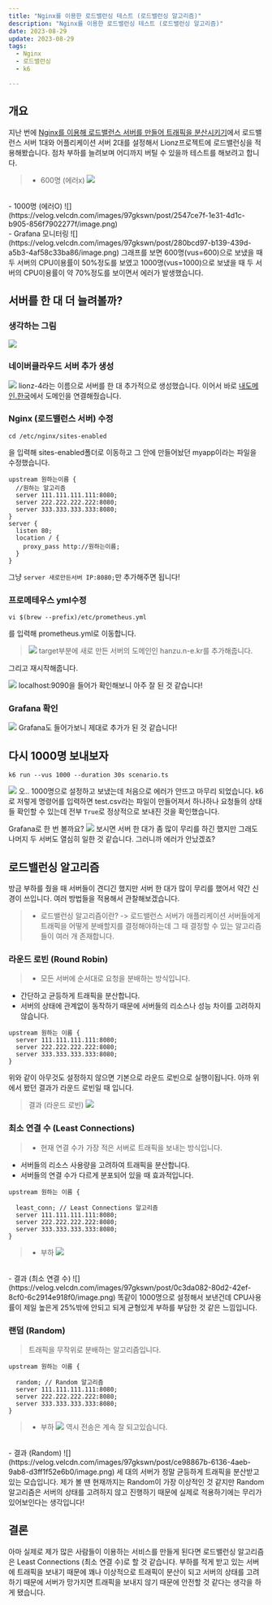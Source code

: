```yaml
---
title: "Nginx를 이용한 로드밸런싱 테스트 (로드밸런싱 알고리즘)"
description: "Nginx를 이용한 로드밸런싱 테스트 (로드밸런싱 알고리즘)"
date: 2023-08-29
update: 2023-08-29
tags:
  - Nginx
  - 로드밸런싱
  - k6

---
```


## 개요
지난 번에 [Nginx를 이용해 로드밸런스 서버를 만들어 트래픽을 분산시키기](https://velog.io/@97gkswn/Nginx%EB%A5%BC-%EC%9D%B4%EC%9A%A9%ED%95%B4-%EB%A1%9C%EB%93%9C%EB%B0%B8%EB%9F%B0%EC%8A%A4-%EC%84%9C%EB%B2%84%EB%A5%BC-%EB%A7%8C%EB%93%A4%EC%96%B4-%ED%8A%B8%EB%9E%98%ED%94%BD%EC%9D%84-%EB%B6%84%EC%82%B0%EC%8B%9C%ED%82%A4%EA%B8%B0)에서 로드밸런스 서버 1대와 어플리케이션 서버 2대를 설정해서 Lionz프로젝트에 로드밸런싱을 적용해봤습니다.
점차 부하를 늘려보며 어디까지 버틸 수 있을까 테스트를 해보려고 합니다.

>- 600명 (에러x)
![](https://velog.velcdn.com/images/97gkswn/post/4d118b7c-dc3f-4610-a97c-3fa23fbb854c/image.png)
<br>
- 1000명 (에러O)
![](https://velog.velcdn.com/images/97gkswn/post/2547ce7f-1e31-4d1c-b905-856f7902277f/image.png)
<br>
- Grafana 모니터링
![](https://velog.velcdn.com/images/97gkswn/post/280bcd97-b139-439d-a5b3-4af58c33ba86/image.png)
그래프를 보면 600명(vus=600)으로 보냈을 때 두 서버의 CPU이용률이 50%정도를 보였고 
1000명(vus=1000)으로 보냈을 때 두 서버의 CPU이용률이 약 70%정도를 보이면서 에러가 발생했습니다.


## 서버를 한 대 더 늘려볼까?
### 생각하는 그림
![](https://velog.velcdn.com/images/97gkswn/post/22ea1ef9-8dab-42f1-ab90-f98ac6de72a9/image.png)

### 네이버클라우드 서버 추가 생성
![](https://velog.velcdn.com/images/97gkswn/post/bdb8f86d-b48a-47d1-b2fe-699d60e7d3cc/image.png)
lionz-4라는 이름으로 서버를 한 대 추가적으로 생성했습니다.
이어서 바로 [내도메인.한국](https://xn--220b31d95hq8o.xn--3e0b707e/)에서 도메인을 연결해줬습니다.

### Nginx (로드밸런스 서버) 수정
```
cd /etc/nginx/sites-enabled
```
을 입력해 sites-enabled폴더로 이동하고 그 안에 만들어놨던 myapp이라는 파일을 수정했습니다.
```
upstream 원하는이름 {
  //원하는 알고리즘
  server 111.111.111.111:8080;
  server 222.222.222.222:8080;
  server 333.333.333.333:8080;
}
server {
  listen 80;  
  location / {
    proxy_pass http://원하는이름;
  }
}
```
그냥 `server 새로만든서버 IP:8080;`만 추가해주면 됩니다!

### 프로메테우스 yml수정
```
vi $(brew --prefix)/etc/prometheus.yml
```
를 입력해 prometheus.yml로 이동합니다.
>![](https://velog.velcdn.com/images/97gkswn/post/bea0562b-7365-452c-8f40-c9be886805f2/image.png)
target부분에 새로 만든 서버의 도메인인 hanzu.n-e.kr를 추가해줍니다.

그리고 재시작해줍니다.

![](https://velog.velcdn.com/images/97gkswn/post/31d29a15-78fc-4417-8164-c29629fb7fab/image.png)
localhost:9090을 들어가 확인해보니 아주 잘 된 것 같습니다!

### Grafana 확인
![](https://velog.velcdn.com/images/97gkswn/post/ad77ef21-447d-4172-b4c9-4a8e9de37012/image.png)
Grafana도 들어가보니 제대로 추가가 된 것 같습니다!

## 다시 1000명 보내보자
```
k6 run --vus 1000 --duration 30s scenario.ts
```
![](https://velog.velcdn.com/images/97gkswn/post/69666959-8bc1-4a8d-8f25-4dd8e0cb6133/image.png)
오.. 1000명으로 설정하고 보냈는데 처음으로 에러가 안뜨고 마무리 되었습니다.
k6로 저렇게 명령어를 입력하면 test.csv라는 파일이 만들어져서 하나하나 요청들의 상태들 확인할 수 있는데 전부 `True`로 정상적으로 보내진 것을 확인했습니다.

Grafana로 한 번 볼까요?
![](https://velog.velcdn.com/images/97gkswn/post/63ee4405-4eb0-4398-ac59-5a3b28da80bc/image.png)
보시면 서버 한 대가 좀 많이 무리를 하긴 했지만 그래도 나머지 두 서버도 열심히 일한 것 같습니다. 그러니까 에러가 안났겠죠?

## 로드밸런싱 알고리즘
방금 부하를 줬을 때 서버들이 견디긴 했지만 서버 한 대가 많이 무리를 했어서 약간 신경이 쓰입니다.
여러 방법들을 적용해서 관찰해보겠습니다.

>- 로드밸런싱 알고리즘이란?
-> 로드밸런스 서버가 애플리케이션 서버들에게 트래픽을 어떻게 분배할지를 결정해야하는데 그 때 결정할 수 있는 알고리즘들이 여러 개 존재합니다.

### 라운드 로빈 (Round Robin)
>- 모든 서버에 순서대로 요청을 분배하는 방식입니다.
- 간단하고 균등하게 트래픽을 분산합니다.
- 서버의 상태에 관계없이 동작하기 때문에 서버들의 리소스나 성능 차이를 고려하지 않습니다.

```
upstream 원하는 이름 {
  server 111.111.111.111:8080;
  server 222.222.222.222:8080;
  server 333.333.333.333:8080;
}
```
위와 같이 아무것도 설정하지 않으면 기본으로 라운드 로빈으로 실행이됩니다.
아까 위에서 봤던 결과가 라운드 로빈일 때 입니다.
> 결과 (라운드 로빈)
![](https://velog.velcdn.com/images/97gkswn/post/63ee4405-4eb0-4398-ac59-5a3b28da80bc/image.png)

### 최소 연결 수 (Least Connections)

>- 현재 연결 수가 가장 적은 서버로 트래픽을 보내는 방식입니다.
- 서버들의 리소스 사용량을 고려하여 트래픽을 분산합니다.
- 서버들의 연결 수가 다르게 분포되어 있을 때 효과적입니다.

```
upstream 원하는 이름 {

  least_conn; // Least Connections 알고리즘
  server 111.111.111.111:8080;
  server 222.222.222.222:8080;
  server 333.333.333.333:8080;
}
```
>- 부하
![](https://velog.velcdn.com/images/97gkswn/post/dfdcfb41-3c1c-4c9c-b9a9-992d9de3da83/image.png)
<br>
- 결과 (최소 연결 수)
![](https://velog.velcdn.com/images/97gkswn/post/0c3da082-80d2-42ef-8cf0-6c2914e918f0/image.png)
똑같이 1000명으로 설정해서 보낸건데 CPU사용률이 제일 높은게 25%밖에 안되고 되게 균형있게 부하를 부담한 것 같은 느낌입니다.

### 랜덤 (Random)
>트래픽을 무작위로 분배하는 알고리즘입니다.


```
upstream 원하는 이름 {

  random; // Random 알고리즘
  server 111.111.111.111:8080;
  server 222.222.222.222:8080;
  server 333.333.333.333:8080;
}
```
>- 부하
![](https://velog.velcdn.com/images/97gkswn/post/8d59c74a-3cb0-46cf-8998-ac71952cc649/image.png)
역시 전송은 계속 잘 되고있습니다.
<br>
- 결과 (Random)
![](https://velog.velcdn.com/images/97gkswn/post/ce98867b-6136-4aeb-9ab8-d3ff1f52e6b0/image.png)
세 대의 서버가 정말 균등하게 트래픽을 분산받고 있는 모습입니다.
제가 볼 땐 현재까지는 Random이 가장 이상적인 것 같지만 Random알고리즘은 서버의 상태를 고려하지 않고 진행하기 때문에 실제로 적용하기에는 무리가 있어보인다는 생각입니다!

## 결론
아마 실제로 제가 많은 사람들이 이용하는 서비스를 만들게 된다면 로드밸런싱 알고리즘은 Least Connections (최소 연결 수)로 할 것 같습니다.
부하를 적게 받고 있는 서버에 트래픽을 보내기 때문에 꽤나 이상적으로 트래픽이 분산이 되고 서버의 상태를 고려하기 때문에 서버가 망가지면 트래픽을 보내지 않기 때문에 안전할 것 같다는 생각을 하게 됐습니다.

